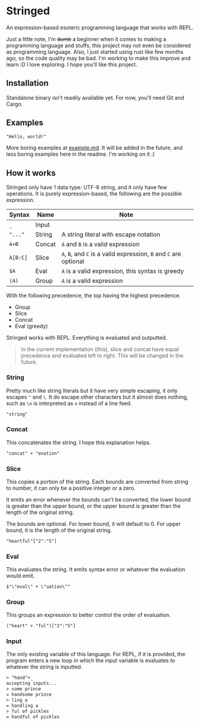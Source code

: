 # Stringed

An expression-based esoteric programming language that works with REPL.

Just a little note, I'm ~~dumb~~ a beginner when it comes to making a programming language and stuffs, this project may not even be considered as programming language. Also, I just started using rust like few months ago, so the code quality may be bad. I'm working to make this improve and learn :D I love exploring. I hope you'll like this project.

## Installation

Standalone binary isn't readily available yet. For now, you'll need Git and Cargo.

## Examples

```txt
"Hello, world!"
```

More boring examples at [example.md](./example.md). It will be added in the future, and less boring examples here in the readme. I'm working on it :)

## How it works

Stringed only have 1 data type: UTF-8 string, and it only have few operations. It is purely expression-based, the following are the possible expression.

| Syntax   | Name   | Note                                                              |
| -------- | ------ | ----------------------------------------------------------------- |
| `_`      | Input  |                                                                   |
| `"..."`  | String | A string literal with escape notation                             |
| `A+B`    | Concat | `A` and `B` is a valid expression                                 |
| `A[B:C]` | Slice  | `A`, `B`, and `C` is a valid expression, `B` and `C` are optional |
| `$A`     | Eval   | `A` is a valid expression, this syntax is greedy                  |
| `(A)`    | Group  | `A` is a valid expression                                         |

With the following precedence, the top having the highest precedence.

- Group
- Slice
- Concat
- Eval (greedy)

Stringed works with REPL. Everything is evaluated and outputted.

> In the current implementation (this), slice and concat have equal precedence and evaluated left to right. This will be changed in the future.

### String

Pretty much like string literals but it have very simple escaping, it only escapes `"` and `\`. It do escape other characters but it almost does nothing, such as `\n` is interpreted as `n` instead of a line feed.

```txt
"string"
```

### Concat

This concatenates the string. I hope this explanation helps.

```txt
"concat" + "enation"
```

### Slice

This copies a portion of the string. Each bounds are converted from string to number, it can only be a positive integer or a zero.

It emits an error whenever the bounds can't be converted, the lower bound is greater than the upper bound, or the upper bound is greater than the length of the original string.

The bounds are optional. For lower bound, it will default to 0. For upper bound, it is the length of the original string.

```txt
"heartful"["2":"5"]
```

### Eval

This evaluates the string. It emits syntax error or whatever the evaluation would emit.

```txt
$"\"eval\" + \"uation\""
```

### Group

This groups an expression to better control the order of evaluation.

```txt
("heart" + "ful")["2":"5"]
```

### Input

The only existing variable of this language. For REPL, if it is provided, the program enters a new loop in which the input variable is evaluates to whatever the string is inputted.

```txt
> "hand"+_
accepting inputs...
> some prince
= handsome prince
> ling a
= handling a
> ful of pickles
= handful of pickles
```
